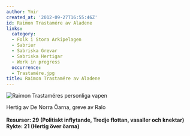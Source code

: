 ```yaml
---
author: Ymir
created_at: '2012-09-27T16:55:46Z'
id: Raimon Trastamére av Aladene
links:
  category:
  - Folk i Stora Arkipelagen
  - Sabrier
  - Sabriska Grevar
  - Sabriska Hertigar
  - Work in progress
  occurrence:
  - Trastamére.jpg
title: Raimon Trastamére av Aladene
---
```


![Raimon Trastaméres personliga vapen]

Hertig av De Norra Öarna, greve av Ralo\
\
**Resurser: 29 (Politiskt inflytande, Tredje flottan, vasaller och knektar)**  \
**Rykte: 21 (Hertig över öarna)**

  [Raimon Trastaméres personliga vapen]: Trastamére.jpg "Raimon Trastaméres personliga vapen"